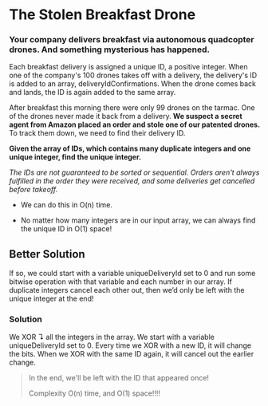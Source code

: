 # The Stolen Breakfast Drone

### Your company delivers breakfast via autonomous quadcopter drones. And something mysterious has happened.

Each breakfast delivery is assigned a unique ID, a positive integer. When one of the company's 100 drones takes off with a delivery, the delivery's ID is added to an array, deliveryIdConfirmations. When the drone comes back and lands, the ID is again added to the same array.

After breakfast this morning there were only 99 drones on the tarmac. One of the drones never made it back from a delivery. **We suspect a secret agent from Amazon placed an order and stole one of our patented drones.** To track them down, we need to find their delivery ID.

**Given the array of IDs, which contains many duplicate integers and one unique integer, find the unique integer.**

*The IDs are not guaranteed to be sorted or sequential. Orders aren't always fulfilled in the order they were received, and some deliveries get cancelled before takeoff.*

- We can do this in O(n) time.

- No matter how many integers are in our input array, we can always find the unique ID in O(1) space!

## Better Solution

If so, we could start with a variable uniqueDeliveryId set to 0 and run some bitwise operation with that variable and each number in our array. If duplicate integers cancel each other out, then we’d only be left with the unique integer at the end!

### Solution
We XOR ↴ all the integers in the array. We start with a variable uniqueDeliveryId set to 0. Every time we XOR with a new ID, it will change the bits. When we XOR with the same ID again, it will cancel out the earlier change.

> In the end, we'll be left with the ID that appeared once!
> 
> Complexity O(n) time, and O(1) space!!!!






